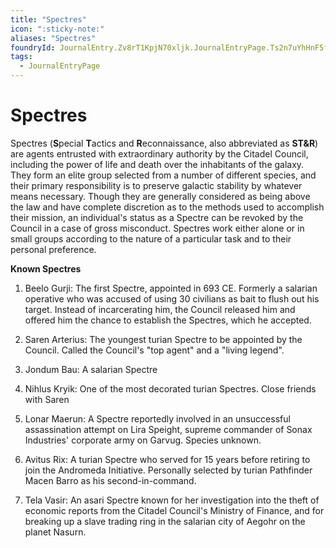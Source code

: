 ```yaml
---
title: "Spectres"
icon: ":sticky-note:"
aliases: "Spectres"
foundryId: JournalEntry.Zv8rT1KpjN70xljk.JournalEntryPage.Ts2n7uYhHnF5fz41
tags:
  - JournalEntryPage
---
```


# Spectres
Spectres (**S**pecial **T**actics and **R**econnaissance, also abbreviated as **ST&R**) are agents entrusted with extraordinary authority by the Citadel Council, including the power of life and death over the inhabitants of the galaxy. They form an elite group selected from a number of different species, and their primary responsibility is to preserve galactic stability by whatever means necessary. Though they are generally considered as being above the law and have complete discretion as to the methods used to accomplish their mission, an individual's status as a Spectre can be revoked by the Council in a case of gross misconduct. Spectres work either alone or in small groups according to the nature of a particular task and to their personal preference.

**Known Spectres**

1.  Beelo Gurji: The first Spectre, appointed in 693 CE. Formerly a salarian operative who was accused of using 30 civilians as bait to flush out his target. Instead of incarcerating him, the Council released him and offered him the chance to establish the Spectres, which he accepted.
    
2.  Saren Arterius: The youngest turian Spectre to be appointed by the Council. Called the Council's "top agent" and a "living legend".
    
3.  Jondum Bau: A salarian Spectre
    
4.  Nihlus Kryik: One of the most decorated turian Spectres. Close friends with Saren
    
5.  Lonar Maerun: A Spectre reportedly involved in an unsuccessful assassination attempt on Lira Speight, supreme commander of Sonax Industries' corporate army on Garvug. Species unknown.
    
6.  Avitus Rix: A turian Spectre who served for 15 years before retiring to join the Andromeda Initiative. Personally selected by turian Pathfinder Macen Barro as his second-in-command.
    
7.  Tela Vasir: An asari Spectre known for her investigation into the theft of economic reports from the Citadel Council's Ministry of Finance, and for breaking up a slave trading ring in the salarian city of Aegohr on the planet Nasurn.